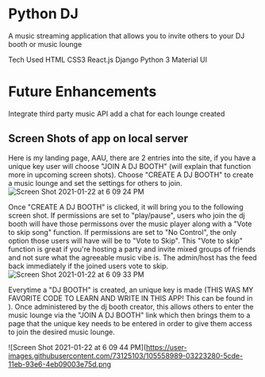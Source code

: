 # Python DJ
A music streaming application that allows you to invite others to your DJ booth or music lounge

Tech Used
HTML
CSS3
React.js
Django
Python 3
Material UI

# Future Enhancements
Integrate third party music API
add a chat for each lounge created

## Screen Shots of app on local server
Here is my landing page, AAU, there are 2 entries into the site, if you have a unique key user will choose "JOIN A DJ BOOTH" (will explain that function more in upcoming screen shots). Choose "CREATE A DJ BOOTH" to create a music lounge and set the settings for others to join.
![Screen Shot 2021-01-22 at 6 09 24 PM](https://user-images.githubusercontent.com/73125103/105558713-2d272500-5cdd-11eb-917d-333a4b9a7d83.png)


Once "CREATE A DJ BOOTH" is clicked, it will bring you to the following screen shot. If permissions are set to "play/pause", users who join the dj booth will have those permissons over the music player along with a "Vote to skip song" function. If permissions are set to "No Control", the only option those users will have will be to "Vote to Skip". This "Vote to skip" function is great if you're hosting a party and invite mixed groups of friends and not sure what the agreeable music vibe is. The admin/host has the feed back immediately if the joined users vote to skip. 
![Screen Shot 2021-01-22 at 6 09 33 PM](https://user-images.githubusercontent.com/73125103/105558903-d0783a00-5cdd-11eb-8426-45f67653ff6f.png)

Everytime a "DJ BOOTH" is created, an unique key is made (THIS WAS MY FAVORITE CODE TO LEARN AND WRITE IN THIS APP! This can be found in ). Once administered by the dj booth creator, this allows others to enter the music lounge via the "JOIN A DJ BOOTH" link which then brings them to a page that the unique key needs to be entered in order to give them access to join the desired music lounge.

![Screen Shot 2021-01-22 at 6 09 44 PM](https://user-images.githubusercontent.com/73125103/105558989-03223280-5cde-11eb-93e6-4eb09003e75d.png









